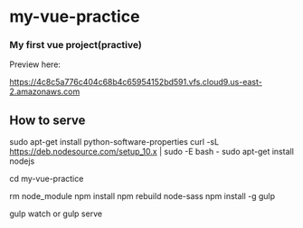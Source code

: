 # my-vue-practice
### My first vue project(practive)

Preview here:

https://4c8c5a776c404c68b4c65954152bd591.vfs.cloud9.us-east-2.amazonaws.com

## How to serve
sudo apt-get install python-software-properties
curl -sL https://deb.nodesource.com/setup_10.x | sudo -E bash -
sudo apt-get install nodejs

cd my-vue-practice

rm node_module 
npm install
npm rebuild node-sass
npm install -g gulp

gulp watch or gulp serve

